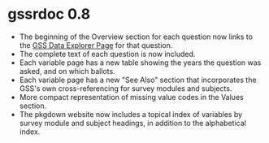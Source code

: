 # gssrdoc 0.8

- The beginning of the Overview section for each question now links to the [GSS Data Explorer Page](https://gssdataexplorer.norc.org) for that question. 
- The complete text of each question is now included. 
- Each variable page has a new table showing the years the question was asked, and on which ballots. 
- Each variable page has a new "See Also" section that incorporates the GSS's own cross-referencing for survey modules and subjects.
- More compact representation of missing value codes in the Values section.
- The pkgdown website now includes a topical index of variables by survey module and subject headings, in addition to the alphabetical index.
